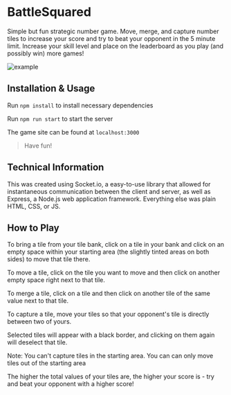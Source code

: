 # BattleSquared
Simple but fun strategic number game. Move, merge, and capture number tiles to increase your score and try to beat your opponent in the 5 minute limit. Increase your skill level and place on the leaderboard as you play (and possibly win) more games!

![example](https://i.ibb.co/tPQhFZMX/image.png)
## Installation & Usage
Run `npm install` to install necessary dependencies

Run `npm run start` to start the server 

The game site can be found at `localhost:3000`
> Have fun!

## Technical Information
This was created using Socket.io, a easy-to-use library that allowed for instantaneous communication between the client and server, as well as Express, a Node.js web application framework. Everything else was plain HTML, CSS, or JS.

## How to Play
To bring a tile from your tile bank, click on a tile in your bank and click on an empty space within your starting area (the slightly tinted areas on both sides) to move that tile there. 

To move a tile, click on the tile you want to move and then click on another empty space right next to that tile.

To merge a tile, click on a tile and then click on another tile of the same value next to that tile.

To capture a tile, move your tiles so that your opponent's tile is directly between two of yours. 

Selected tiles will appear with a black border, and clicking on them again will deselect that tile.

Note: You can't capture tiles in the starting area. You can can only move tiles out of the starting area

The higher the total values of your tiles are, the higher your score is - try and beat your opponent with a higher score!
